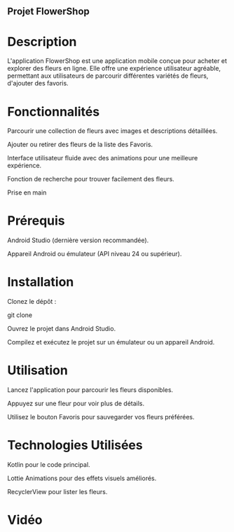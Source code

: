 ## Projet FlowerShop 

# Description

L'application FlowerShop est une application mobile conçue pour acheter et explorer des fleurs en ligne. Elle offre une expérience utilisateur agréable, permettant aux utilisateurs de parcourir différentes variétés de fleurs, d'ajouter des favoris.

# Fonctionnalités

Parcourir une collection de fleurs avec images et descriptions détaillées.

Ajouter ou retirer des fleurs de la liste des Favoris.

Interface utilisateur fluide avec des animations pour une meilleure expérience.

Fonction de recherche pour trouver facilement des fleurs.

Prise en main

# Prérequis

Android Studio (dernière version recommandée).

Appareil Android ou émulateur (API niveau 24 ou supérieur).

# Installation

Clonez le dépôt :

git clone <repository-url>

Ouvrez le projet dans Android Studio.

Compilez et exécutez le projet sur un émulateur ou un appareil Android.

# Utilisation

Lancez l'application pour parcourir les fleurs disponibles.

Appuyez sur une fleur pour voir plus de détails.

Utilisez le bouton Favoris pour sauvegarder vos fleurs préférées.


# Technologies Utilisées

Kotlin pour le code principal.

Lottie Animations pour des effets visuels améliorés.

RecyclerView pour lister les fleurs.

# Vidéo

